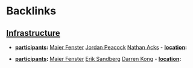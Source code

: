 
# Backlinks
## [Infrastructure](<Infrastructure.md>)
- **[participants](<participants.md>):** [Maier Fenster](<Maier Fenster.md>) [Jordan Peacock](<Jordan Peacock.md>) [Nathan Acks](<Nathan Acks.md>)
        - **[location](<location.md>):**

- **[participants](<participants.md>):** [Maier Fenster](<Maier Fenster.md>) [Erik Sandberg](<Erik Sandberg.md>) [Darren Kong](<Darren Kong.md>)
        - **[location](<location.md>):**

